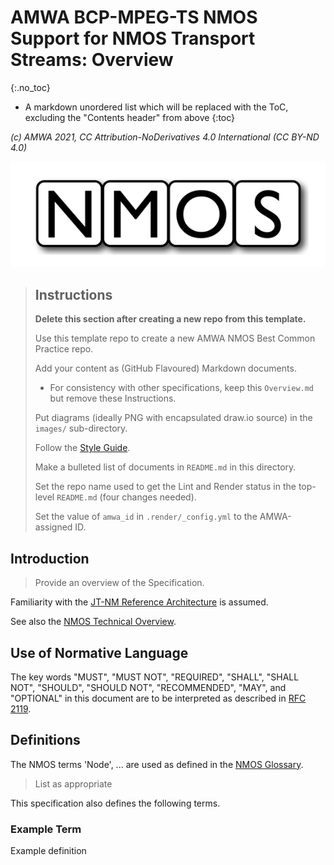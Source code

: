 # AMWA BCP-MPEG-TS NMOS Support for NMOS Transport Streams: Overview
{:.no_toc}

* A markdown unordered list which will be replaced with the ToC, excluding the "Contents header" from above
{:toc}

_(c) AMWA 2021, CC Attribution-NoDerivatives 4.0 International (CC BY-ND 4.0)_

![NMOS logo](images/NMOS-logo.png)

> ## Instructions
>
> **Delete this section after creating a new repo from this template.**
>
>Use this template repo to create a new AMWA NMOS Best Common Practice repo.
>
> Add your content as (GitHub Flavoured) Markdown documents.
>
> - For consistency with other specifications, keep this `Overview.md` but remove these Instructions.
>
> Put diagrams (ideally PNG with encapsulated draw.io source) in the `images/` sub-directory.
>
> Follow the [Style Guide](Style%20Guide.md).
>
> Make a bulleted list of documents in `README.md` in this directory.
> 
> Set the repo name used to get the Lint and Render status in the top-level `README.md` (four changes needed).
>
> Set the value of `amwa_id` in `.render/_config.yml` to the AMWA-assigned ID.

## Introduction

> Provide an overview of the Specification.

Familiarity with the [JT-NM Reference Architecture](https://jt-nm.org/reference-architecture/) is assumed.

See also the [NMOS Technical Overview](https://specs.amwa.tv/nmos/main/docs/Technical_Overview.html).


## Use of Normative Language

The key words "MUST", "MUST NOT", "REQUIRED", "SHALL", "SHALL NOT", "SHOULD", "SHOULD NOT", "RECOMMENDED", "MAY",
and "OPTIONAL" in this document are to be interpreted as described in [RFC 2119][RFC-2119].

## Definitions

The NMOS terms 'Node', ... are used as defined in the [NMOS Glossary](https://specs.amwa.tv/nmos/main/docs/Glossary.html).

> List as appropriate

This specification also defines the following terms.

### Example Term

Example definition

[RFC-2119]: https://tools.ietf.org/html/rfc2119 "Key words for use in RFCs"
